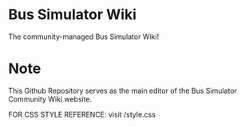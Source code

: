 # Bus Simulator Wiki
The community-managed Bus Simulator Wiki!

# Note
This Github Repository serves as the main editor of the Bus Simulator Community Wiki website.

FOR CSS STYLE REFERENCE: visit /style.css
